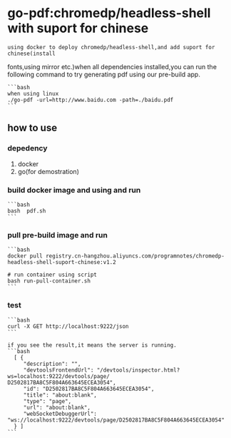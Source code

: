 # go-pdf:chromedp/headless-shell with suport for chinese

    using docker to deploy chromedp/headless-shell,and add suport for chinese(install
fonts,using mirror etc.)when all dependencies installed,you can run the following command
to try generating pdf using our pre-build app.

    ```bash
    when using linux
    ./go-pdf -url=http://www.baidu.com -path=./baidu.pdf
    ```

## how to use

### depedency

1. docker
2. go(for demostration)

### build docker image and using and run

    ```bash
    bash  pdf.sh
    ```

### pull pre-build image and run

    ```bash
    docker pull registry.cn-hangzhou.aliyuncs.com/programnotes/chromedp-headless-shell-suport-chinese:v1.2

    # run container using script
    bash run-pull-container.sh
    ```

### test

    ```bash
    curl -X GET http://localhost:9222/json
    ```

    if you see the result,it means the server is running.
    ```bash
      [ {
         "description": "",
         "devtoolsFrontendUrl": "/devtools/inspector.html?ws=localhost:9222/devtools/page/      D2502817BA8C5F804A663645ECEA3054",
         "id": "D2502817BA8C5F804A663645ECEA3054",
         "title": "about:blank",
         "type": "page",
         "url": "about:blank",
         "webSocketDebuggerUrl": "ws://localhost:9222/devtools/page/D2502817BA8C5F804A663645ECEA3054"
      } ]
    ```
